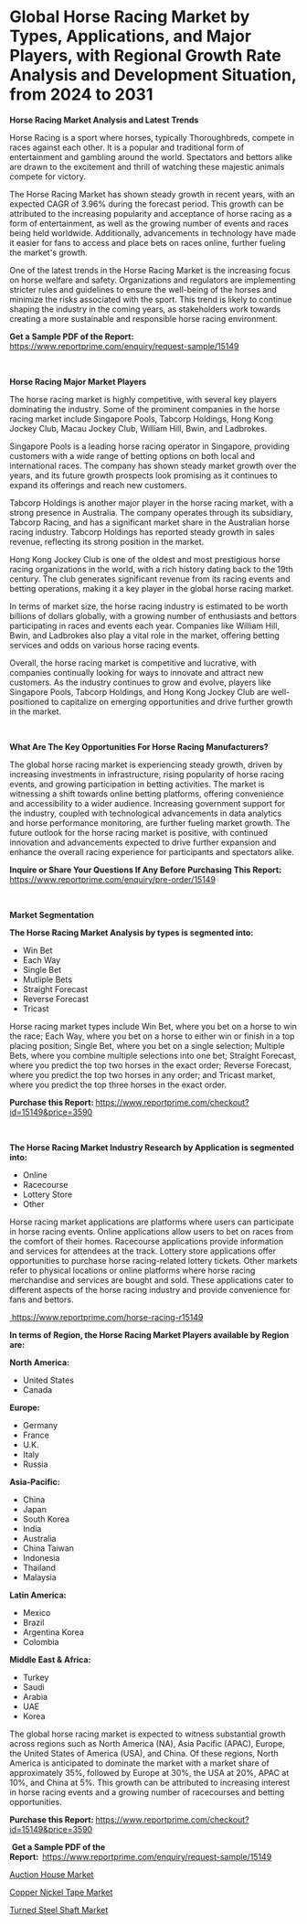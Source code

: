 <p><h1>Global Horse Racing Market by Types, Applications, and Major Players, with Regional Growth Rate Analysis and Development Situation, from 2024 to 2031</h1></p><p><strong>Horse Racing Market Analysis and Latest Trends</strong></p>
<p><p>Horse Racing is a sport where horses, typically Thoroughbreds, compete in races against each other. It is a popular and traditional form of entertainment and gambling around the world. Spectators and bettors alike are drawn to the excitement and thrill of watching these majestic animals compete for victory.</p><p>The Horse Racing Market has shown steady growth in recent years, with an expected CAGR of 3.96% during the forecast period. This growth can be attributed to the increasing popularity and acceptance of horse racing as a form of entertainment, as well as the growing number of events and races being held worldwide. Additionally, advancements in technology have made it easier for fans to access and place bets on races online, further fueling the market's growth.</p><p>One of the latest trends in the Horse Racing Market is the increasing focus on horse welfare and safety. Organizations and regulators are implementing stricter rules and guidelines to ensure the well-being of the horses and minimize the risks associated with the sport. This trend is likely to continue shaping the industry in the coming years, as stakeholders work towards creating a more sustainable and responsible horse racing environment.</p></p>
<p><strong>Get a Sample PDF of the Report:&nbsp;</strong> <a href="https://www.reportprime.com/enquiry/request-sample/15149">https://www.reportprime.com/enquiry/request-sample/15149</a></p>
<p>&nbsp;</p>
<p><strong>Horse Racing Major Market Players</strong></p>
<p><p>The horse racing market is highly competitive, with several key players dominating the industry. Some of the prominent companies in the horse racing market include Singapore Pools, Tabcorp Holdings, Hong Kong Jockey Club, Macau Jockey Club, William Hill, Bwin, and Ladbrokes.</p><p>Singapore Pools is a leading horse racing operator in Singapore, providing customers with a wide range of betting options on both local and international races. The company has shown steady market growth over the years, and its future growth prospects look promising as it continues to expand its offerings and reach new customers.</p><p>Tabcorp Holdings is another major player in the horse racing market, with a strong presence in Australia. The company operates through its subsidiary, Tabcorp Racing, and has a significant market share in the Australian horse racing industry. Tabcorp Holdings has reported steady growth in sales revenue, reflecting its strong position in the market.</p><p>Hong Kong Jockey Club is one of the oldest and most prestigious horse racing organizations in the world, with a rich history dating back to the 19th century. The club generates significant revenue from its racing events and betting operations, making it a key player in the global horse racing market.</p><p>In terms of market size, the horse racing industry is estimated to be worth billions of dollars globally, with a growing number of enthusiasts and bettors participating in races and events each year. Companies like William Hill, Bwin, and Ladbrokes also play a vital role in the market, offering betting services and odds on various horse racing events.</p><p>Overall, the horse racing market is competitive and lucrative, with companies continually looking for ways to innovate and attract new customers. As the industry continues to grow and evolve, players like Singapore Pools, Tabcorp Holdings, and Hong Kong Jockey Club are well-positioned to capitalize on emerging opportunities and drive further growth in the market.</p></p>
<p>&nbsp;</p>
<p><strong>What Are The Key Opportunities For Horse Racing Manufacturers?</strong></p>
<p><p>The global horse racing market is experiencing steady growth, driven by increasing investments in infrastructure, rising popularity of horse racing events, and growing participation in betting activities. The market is witnessing a shift towards online betting platforms, offering convenience and accessibility to a wider audience. Increasing government support for the industry, coupled with technological advancements in data analytics and horse performance monitoring, are further fueling market growth. The future outlook for the horse racing market is positive, with continued innovation and advancements expected to drive further expansion and enhance the overall racing experience for participants and spectators alike.</p></p>
<p><strong>Inquire or Share Your Questions If Any Before Purchasing This Report:</strong> <a href="https://www.reportprime.com/enquiry/pre-order/15149">https://www.reportprime.com/enquiry/pre-order/15149</a></p>
<p>&nbsp;</p>
<p><strong>Market Segmentation</strong></p>
<p><strong>The Horse Racing Market Analysis by types is segmented into:</strong></p>
<p><ul><li>Win Bet</li><li>Each Way</li><li>Single Bet</li><li>Mutliple Bets</li><li>Straight Forecast</li><li>Reverse Forecast</li><li>Tricast</li></ul></p>
<p><p>Horse racing market types include Win Bet, where you bet on a horse to win the race; Each Way, where you bet on a horse to either win or finish in a top placing position; Single Bet, where you bet on a single selection; Multiple Bets, where you combine multiple selections into one bet; Straight Forecast, where you predict the top two horses in the exact order; Reverse Forecast, where you predict the top two horses in any order; and Tricast market, where you predict the top three horses in the exact order.</p></p>
<p><strong>Purchase this Report:&nbsp;</strong><a href="https://www.reportprime.com/checkout?id=15149&price=3590">https://www.reportprime.com/checkout?id=15149&price=3590</a></p>
<p>&nbsp;</p>
<p><strong>The Horse Racing Market Industry Research by Application is segmented into:</strong></p>
<p><ul><li>Online</li><li>Racecourse</li><li>Lottery Store</li><li>Other</li></ul></p>
<p><p>Horse racing market applications are platforms where users can participate in horse racing events. Online applications allow users to bet on races from the comfort of their homes. Racecourse applications provide information and services for attendees at the track. Lottery store applications offer opportunities to purchase horse racing-related lottery tickets. Other markets refer to physical locations or online platforms where horse racing merchandise and services are bought and sold. These applications cater to different aspects of the horse racing industry and provide convenience for fans and bettors.</p></p>
<p><a href="https://www.reportprime.com/horse-racing-r15149">&nbsp;https://www.reportprime.com/horse-racing-r15149</a></p>
<p><strong>In terms of Region, the Horse Racing Market Players available by Region are:</strong></p>
<p>
    <p> <strong> North America: </strong>
        <ul>
            <li>United States</li>
            <li>Canada</li>
        </ul>
        </p> 
    <p> <strong> Europe: </strong>
        <ul>
            <li>Germany</li>
            <li>France</li>
            <li>U.K.</li>
            <li>Italy</li>
            <li>Russia</li>
        </ul>
        </p> 
    <p> <strong> Asia-Pacific: </strong>
        <ul>
            <li>China</li>
            <li>Japan</li>
            <li>South Korea</li>
            <li>India</li>
            <li>Australia</li>
            <li>China Taiwan</li>
            <li>Indonesia</li>
            <li>Thailand</li>
            <li>Malaysia</li>
        </ul>
        </p> 
    <p> <strong> Latin America: </strong>
        <ul>
            <li>Mexico</li>
            <li>Brazil</li>
            <li>Argentina Korea</li>
            <li>Colombia</li>
        </ul>
        </p> 
    <p> <strong> Middle East & Africa: </strong>
        <ul>
            <li>Turkey</li>
            <li>Saudi</li>
            <li>Arabia</li>
            <li>UAE</li>
            <li>Korea</li>
        </ul>
    </p>
    </p>
<p><p>The global horse racing market is expected to witness substantial growth across regions such as North America (NA), Asia Pacific (APAC), Europe, the United States of America (USA), and China. Of these regions, North America is anticipated to dominate the market with a market share of approximately 35%, followed by Europe at 30%, the USA at 20%, APAC at 10%, and China at 5%. This growth can be attributed to increasing interest in horse racing events and a growing number of racecourses and betting opportunities.</p></p>
<p><strong>Purchase this Report: </strong><a href="https://www.reportprime.com/checkout?id=15149&price=3590">https://www.reportprime.com/checkout?id=15149&price=3590</a></p>
<p>&nbsp;<strong>Get a Sample PDF of the Report:&nbsp;&nbsp;</strong><a href="https://www.reportprime.com/enquiry/request-sample/15149">https://www.reportprime.com/enquiry/request-sample/15149</a></p>
<p><strong></strong></p>
<p><p><a href="https://github.com/sofayahoo2023/Market-Research-Report-List-4/blob/main/auction-house-market.md">Auction House Market</a></p><p><a href="https://www.linkedin.com/pulse/copper-nickel-tape-market-size-2024-2031-global-industrial-analysis-mvfae?trackingId=kAOkLhz2r%2FCHWEKZQjjm2A%3D%3D">Copper Nickel Tape Market</a></p><p><a href="https://www.linkedin.com/pulse/turned-steel-shaft-market-size-growth-forecast-from-2024-m6jme?trackingId=p5OR6lZhSOgYLzHoSGy1rA%3D%3D">Turned Steel Shaft Market</a></p></p>